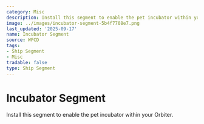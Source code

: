 ```yaml
---
category: Misc
description: Install this segment to enable the pet incubator within your Orbiter.
image: ../images/incubator-segment-5b4f7708e7.png
last_updated: '2025-09-17'
name: Incubator Segment
source: WFCD
tags:
- Ship Segment
- Misc
tradable: false
type: Ship Segment
---
```


# Incubator Segment

Install this segment to enable the pet incubator within your Orbiter.

